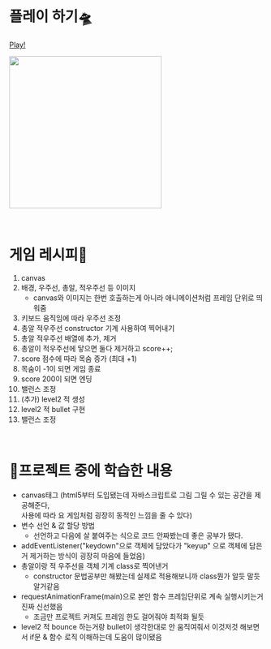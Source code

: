 # 플레이 하기🛸

[Play!](https://gallag.vercel.app/)

<img src="https://user-images.githubusercontent.com/88928469/207858910-75b80d9c-f327-47ee-9ce6-597cff100656.png" width="300px" height="300px"></img>

<br/>

# 게임 레시피🍦

1. canvas
2. 배경, 우주선, 총알, 적우주선 등 이미지
    - canvas와 이미지는 한번 호출하는게 아니라 애니메이션처럼 프레임 단위로 띄워줌
3. 키보드 움직임에 따라 우주선 조정
4. 총알 적우주선 constructor 기계 사용하여 찍어내기
5. 총알 적우주선 배열에 추가, 제거 
6. 총알이 적우주선에 닿으면 둘다 제거하고 score++;
7. score 점수에 따라 목숨 증가 (최대 +1)   
8. 목숨이 -1이 되면 게임 종료
9. score 200이 되면 엔딩
10. 밸런스 조정
11. (추가) level2 적 생성
12. level2 적 bullet 구현
13. 밸런스 조정


<br/>

# 🧐프로젝트 중에 학습한 내용
 - canvas태그 (html5부터 도입됐는데 자바스크립트로 그림 그릴 수 있는 공간을 제공해준다, </br>
 사용에 따라 요 게임처럼 굉장히 동적인 느낌을 줄 수 있다)
 - 변수 선언 & 값 할당 방법
    - 선언하고 다음에 살 붙여주는 식으로 코드 안짜봤는데 좋은 공부가 됐다.
 - addEventListener("keydown"으로 객체에 담았다가 "keyup" 으로 객체에 담은거 제거하는 방식이 굉장히 마음에 들었음) 
 - 총알이랑 적 우주선을 객체 기계 class로 찍어낸거 
    - constructor 문법공부만 해봤는데 실제로 적용해보니까 class뭔가 알듯 말듯 알거같음
 - requestAnimationFrame(main)으로 본인 함수 프레임단위로 계속 실행시키는거 진짜 신선했음 
    - 조금만 프로젝트 커져도 프레임 한도 걸어줘야 최적화 될듯 
 - level2 적 bounce 하는거랑 bullet이 생각한대로 안 움직여줘서 이것저것 해보면서 if문 & 함수 로직 이해하는데 도움이 많이됐음
  
